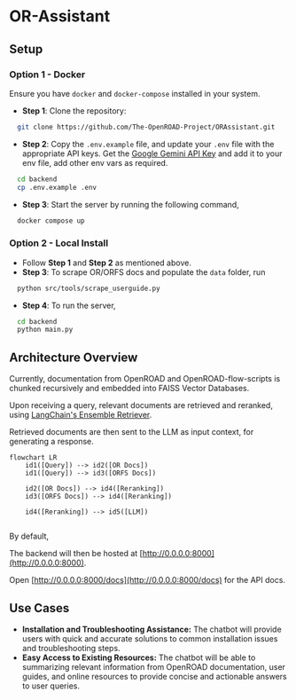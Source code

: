 # OR-Assistant

## Setup

### Option 1 - Docker

Ensure you have `docker` and `docker-compose` installed in your system.

- **Step 1**: Clone the repository:
```bash
  git clone https://github.com/The-OpenROAD-Project/ORAssistant.git
``` 
- **Step 2**: Copy the `.env.example` file, and update your `.env` file with the appropriate API keys. Get the [Google Gemini API Key](https://ai.google.dev) and add it to your env file, add other env vars as required.
```bash
  cd backend
  cp .env.example .env
```

- **Step 3**: Start the server by running the following command,
```bash
  docker compose up
```

### Option 2 - Local Install

- Follow **Step 1** and **Step 2** as mentioned above.
- **Step 3**: To scrape OR/ORFS docs and populate the `data` folder, run
```bash
  python src/tools/scrape_userguide.py
```
- **Step 4**: To run the server,
```bash
  cd backend
  python main.py
```

## Architecture Overview

Currently, documentation from OpenROAD and OpenROAD-flow-scripts is chunked recursively and embedded into FAISS Vector Databases.  

Upon receiving a query, relevant documents are retrieved and reranked, using [LangChain's Ensemble Retriever](https://python.langchain.com/v0.1/docs/modules/data_connection/retrievers/ensemble/).

Retrieved documents are then sent to the LLM as input context, for generating a response.

```mermaid
flowchart LR
    id1([Query]) --> id2([OR Docs])
    id1([Query]) --> id3([ORFS Docs])

    id2([OR Docs]) --> id4([Reranking]) 
    id3([ORFS Docs]) --> id4([Reranking])

    id4([Reranking]) --> id5([LLM])
 
```

By default,

The backend will then be hosted at [http://0.0.0.0:8000](http://0.0.0.0:8000). 

Open [http://0.0.0.0:8000/docs](http://0.0.0.0:8000/docs) for the API docs.

## Use Cases

- **Installation and Troubleshooting Assistance:** The chatbot will provide users with quick and accurate solutions to common installation issues and troubleshooting steps.
- **Easy Access to Existing Resources:** The chatbot will be able to summarizing relevant information from OpenROAD documentation, user guides, and online resources to provide concise and actionable answers to user queries.